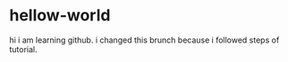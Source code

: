 # hellow-world

hi 
i am learning github. 
i changed this brunch because i followed steps of tutorial.

